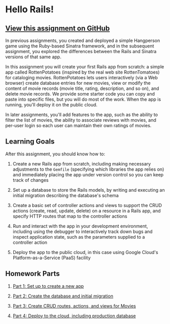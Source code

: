 # Hello Rails!

## [View this assignment on GitHub](https://github.com/Service-Design-Studio/hw-hello-rails)

In previous assignments, you created and deployed a simple Hangperson
game using the Ruby-based Sinatra framework, and in the subsequent
assignment, you explored the differences between the Rails and Sinatra
versions of that same app.

In this assignment you will create your first Rails app from scratch:
a simple app called RottenPotatoes (inspired by the real web site
RottenTomatoes) for cataloging movies.
RottenPotatoes lets users interactively (via a Web browser) create
database entries for new movies, view or modify the content of movie
records (movie title, rating, description, and so on), and delete
movie records.  We provide some starter code you can copy and paste
into specific files, but you will do most of the work.  When the app
is running, you'll deploy it on the public cloud.

In later assignments, you'll add features to the app, such as the
ability to filter the list of movies, the ability to associate reviews
with movies, and per-user login so each user can maintain their own
ratings of movies.

## Learning Goals

After this assignment, you should know how to:

1. Create a new Rails app from scratch, including making necessary
adjustments to the `Gemfile` (specifying which libraries the app
relies on) and immediately placing the app under version control so
you can keep track of changes

2. Set up a database to store the Rails models, by writing and
executing an initial migration describing the database's schema

3. Create a basic set of controller actions and views to
support the CRUD actions (create, read, update, delete) on a resource
in a Rails app, and specify HTTP routes that map to the controller actions

4. Run and interact with the app in your development environment,
including using the debugger to interactively track down bugs and
inspect application state, such as the parameters supplied to a
controller action

5. Deploy the app to the public cloud, in this case using Google Cloud's
Platform-as-a-Service (PaaS) facility

## Homework Parts

1. [Part 1: Set up to create a new app](Part-1--Set-up-the-new-app-a5ed.md)

2. [Part 2: Create the database and initial migration](Part-2--Create-the-database-and-initial-migration-c979.md)

3. [Part 3: Create CRUD routes, actions, and views for Movies](Part-3--Create-CRUD-routes--actions--and-views-for-Movies-2c5d.md)

4. [Part 4: Deploy to the cloud, including production database](Part-4--Deploy-to-the-cloud--including-the-production-database-8bde.md)

